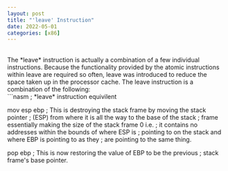 ```yaml
---
layout: post
title: "'leave' Instruction"
date: 2022-05-01
categories: [x86]
---
```

<br> 
The *leave* instruction is actually a combination of a few individual 
instructions. Because the functionality provided by the atomic instructions 
within leave are required so often, leave was introduced to reduce the space 
taken up in the processor cache. The leave instruction is a combination of the 
following:   
<br> 
```nasm
; *leave* instruction equivilent 

mov esp ebp     ; This is destroying the stack frame by moving the stack pointer 
                ; (ESP) from where it is all the way to the base of the stack 
                ; frame essentially making the size of the stack frame 0 i.e. 
                ; it contains no addresses within the bounds of where ESP is 
                ; pointing to on the stack and where EBP is pointing to as they 
                ; are pointing to the same thing.
                            
pop ebp         ; This is now restoring the value of EBP to be the previous 
                ; stack frame's base pointer.
```

